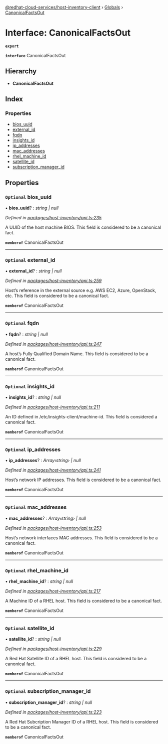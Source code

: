 [@redhat-cloud-services/host-inventory-client](../README.md) › [Globals](../globals.md) › [CanonicalFactsOut](canonicalfactsout.md)

# Interface: CanonicalFactsOut

**`export`** 

**`interface`** CanonicalFactsOut

## Hierarchy

* **CanonicalFactsOut**

## Index

### Properties

* [bios_uuid](canonicalfactsout.md#optional-bios_uuid)
* [external_id](canonicalfactsout.md#optional-external_id)
* [fqdn](canonicalfactsout.md#optional-fqdn)
* [insights_id](canonicalfactsout.md#optional-insights_id)
* [ip_addresses](canonicalfactsout.md#optional-ip_addresses)
* [mac_addresses](canonicalfactsout.md#optional-mac_addresses)
* [rhel_machine_id](canonicalfactsout.md#optional-rhel_machine_id)
* [satellite_id](canonicalfactsout.md#optional-satellite_id)
* [subscription_manager_id](canonicalfactsout.md#optional-subscription_manager_id)

## Properties

### `Optional` bios_uuid

• **bios_uuid**? : *string | null*

*Defined in [packages/host-inventory/api.ts:235](https://github.com/RedHatInsights/javascript-clients/blob/master/packages/host-inventory/api.ts#L235)*

A UUID of the host machine BIOS.  This field is considered to be a canonical fact.

**`memberof`** CanonicalFactsOut

___

### `Optional` external_id

• **external_id**? : *string | null*

*Defined in [packages/host-inventory/api.ts:259](https://github.com/RedHatInsights/javascript-clients/blob/master/packages/host-inventory/api.ts#L259)*

Host’s reference in the external source e.g. AWS EC2, Azure, OpenStack, etc. This field is considered to be a canonical fact.

**`memberof`** CanonicalFactsOut

___

### `Optional` fqdn

• **fqdn**? : *string | null*

*Defined in [packages/host-inventory/api.ts:247](https://github.com/RedHatInsights/javascript-clients/blob/master/packages/host-inventory/api.ts#L247)*

A host’s Fully Qualified Domain Name.  This field is considered to be a canonical fact.

**`memberof`** CanonicalFactsOut

___

### `Optional` insights_id

• **insights_id**? : *string | null*

*Defined in [packages/host-inventory/api.ts:211](https://github.com/RedHatInsights/javascript-clients/blob/master/packages/host-inventory/api.ts#L211)*

An ID defined in /etc/insights-client/machine-id. This field is considered a canonical fact.

**`memberof`** CanonicalFactsOut

___

### `Optional` ip_addresses

• **ip_addresses**? : *Array‹string› | null*

*Defined in [packages/host-inventory/api.ts:241](https://github.com/RedHatInsights/javascript-clients/blob/master/packages/host-inventory/api.ts#L241)*

Host’s network IP addresses.  This field is considered to be a canonical fact.

**`memberof`** CanonicalFactsOut

___

### `Optional` mac_addresses

• **mac_addresses**? : *Array‹string› | null*

*Defined in [packages/host-inventory/api.ts:253](https://github.com/RedHatInsights/javascript-clients/blob/master/packages/host-inventory/api.ts#L253)*

Host’s network interfaces MAC addresses.  This field is considered to be a canonical fact.

**`memberof`** CanonicalFactsOut

___

### `Optional` rhel_machine_id

• **rhel_machine_id**? : *string | null*

*Defined in [packages/host-inventory/api.ts:217](https://github.com/RedHatInsights/javascript-clients/blob/master/packages/host-inventory/api.ts#L217)*

A Machine ID of a RHEL host.  This field is considered to be a canonical fact.

**`memberof`** CanonicalFactsOut

___

### `Optional` satellite_id

• **satellite_id**? : *string | null*

*Defined in [packages/host-inventory/api.ts:229](https://github.com/RedHatInsights/javascript-clients/blob/master/packages/host-inventory/api.ts#L229)*

A Red Hat Satellite ID of a RHEL host.  This field is considered to be a canonical fact.

**`memberof`** CanonicalFactsOut

___

### `Optional` subscription_manager_id

• **subscription_manager_id**? : *string | null*

*Defined in [packages/host-inventory/api.ts:223](https://github.com/RedHatInsights/javascript-clients/blob/master/packages/host-inventory/api.ts#L223)*

A Red Hat Subcription Manager ID of a RHEL host.  This field is considered to be a canonical fact.

**`memberof`** CanonicalFactsOut
